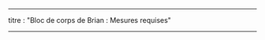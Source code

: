 - - -
titre : "Bloc de corps de Brian : Mesures requises"
- - -

<PatternMeasurements pattern='brian' />

